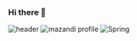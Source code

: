 ### Hi there 👋
![header](https://capsule-render.vercel.app/api?type=rect&text=welcome&animation=fadeIn)
![mazandi profile](http://mazandi.herokuapp.com/api?handle={handle}&theme=warm)
	![Spring](https://img.shields.io/badge/spring-%236DB33F.svg?style=for-the-badge&logo=spring&logoColor=white)
<!--
**wonhwo/wonhwo** is a ✨ _special_ ✨ repository because its `README.md` (this file) appears on your GitHub profile.

Here are some ideas to get you started:

- 🔭 I’m currently working on ...
- 🌱 I’m currently learning ...
- 👯 I’m looking to collaborate on ...
- 🤔 I’m looking for help with ...
- 💬 Ask me about ...
- 📫 How to reach me: ...
- 😄 Pronouns: ...
- ⚡ Fun fact: ...
-->
